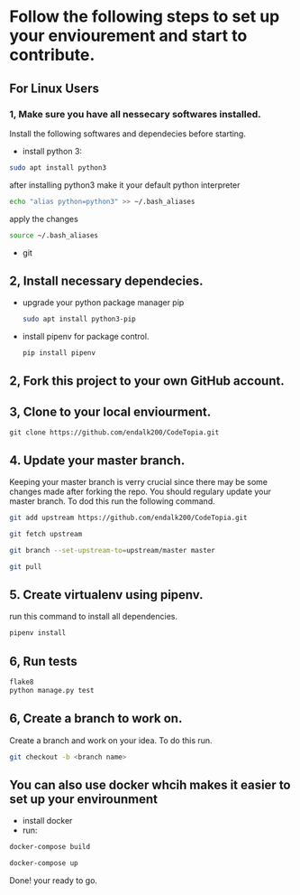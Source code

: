 # Follow the following steps to set up your enviourement and start to contribute.

## For Linux Users

### 1, Make sure you have all nessecary softwares installed.

Install the following softwares and dependecies before starting.

* install python 3:
```bash
sudo apt install python3
```
after installing python3 make it your default python interpreter
```bash
echo "alias python=python3" >> ~/.bash_aliases
```
apply the changes
```bash
source ~/.bash_aliases
```
* git

## 2, Install necessary dependecies.

* upgrade your python package manager pip

    ```bash
    sudo apt install python3-pip
    ```

* install pipenv for package control.

    ```bash
    pip install pipenv
    ```

## 2, Fork this project to your own GitHub account.

## 3, Clone to your local enviourment.

```
git clone https://github.com/endalk200/CodeTopia.git
```

## 4. Update your master branch.

Keeping your master branch is verry crucial since there may be some changes made after forking the repo. You should regulary update your master branch. To dod this run the following command.

```bash
git add upstream https://github.com/endalk200/CodeTopia.git

git fetch upstream 

git branch --set-upstream-to=upstream/master master 

git pull
```

## 5. Create virtualenv using pipenv.

run this command to install all dependencies.

```bash
pipenv install
```

## 6, Run tests

```bash
flake8
python manage.py test
```

## 6, Create a branch to work on.

Create a branch and work on your idea. To do this run.

```bash
git checkout -b <branch name>
```

## You can also use docker whcih makes it easier to set up your envirounment
* install docker
* run:
```bash
docker-compose build
```
```bash
docker-compose up
```

Done! your ready to go.
